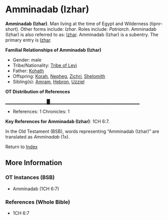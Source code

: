 # Amminadab (Izhar)
**Amminadab (Izhar)**. 
Man living at the time of Egypt and Wilderness (tipnr-short). 
Other forms include: 
*Izhar*. 
Roles include: 
_Patriarch_. 
Amminadab (Izhar) is also referred to as: 
[Izhar](Izhar.md). 
Amminadab (Izhar) is a subentry. The primary entry is 
[Izhar](Izhar.md). 




**Familial Relationships of Amminadab (Izhar)**


* Gender: male
* Tribe/Nationality: [Tribe of Levi](../../../groups/md/acai/Levi.md)
* Father: [Kohath](Kohath.md)
* Offspring: [Korah](Korah.3.md), [Nepheg](Nepheg.md), [Zichri](Zichri.md), [Shelomith](Shelomith.md)
* Sibling(s): [Amram](Amram.md), [Hebron](Hebron.md), [Uzziel](Uzziel.md)


**OT Distribution of References**

▁▁▁▁▁▁▁▁▁▁▁▁█▁▁▁▁▁▁▁▁▁▁▁▁▁▁▁▁▁▁▁▁▁▁▁▁▁▁
* References: 1 Chronicles: 1



**Key References for Amminadab (Izhar)**: 
1CH 6:7. 


In the Old Testament (BSB), words representing “Amminadab (Izhar)” are translated as 
*Amminadab* (1x). 




Return to [Index](00-Index.md)

## More Information

### OT Instances (BSB)

* Amminadab (1CH 6:7)



### References (Whole Bible)

* 1CH 6:7



